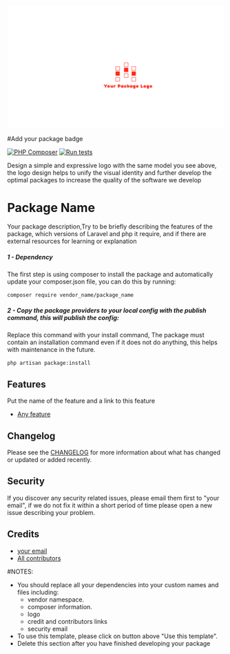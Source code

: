![logo](assets/logo.png)

#Add your package badge

[![PHP Composer](https://github.com/Syrian-Open-Source/laravel-package-template/actions/workflows/php.yml/badge.svg)](https://github.com/karam-mustafa/laravel-multi-process/actions/workflows/php.yml)
[![Run tests](https://github.com/Syrian-Open-Source/laravel-package-template/actions/workflows/tests.yml/badge.svg)](https://github.com/karam-mustafa/laravel-multi-process/actions/workflows/tests.yml)

Design a simple and expressive logo with the same model you see above,
the logo design helps to unify the visual identity and further develop the optimal packages to increase the quality of the software we develop

# Package Name
Your package description,Try to be briefly describing the features of the package,
which versions of Laravel and php it require,
and if there are external resources for learning or explanation

##### 1 - Dependency
The first step is using composer to install the package and automatically update your composer.json file, you can do this by running:

```shell
composer require vendor_name/package_name
```
##### 2 - Copy the package providers to your local config with the publish command, this will publish the config:

Replace this command with your install command,
The package must contain an installation command even if it does not do anything,
this helps with maintenance in the future.

```shell
php artisan package:install
```

Features
-----------
Put the name of the feature and a link to this feature
- [Any feature](https://github.com/syrian-open-source/laravel-package-template/blob/main/docs/feature.md#usage)


Changelog
---------
Please see the [CHANGELOG](https://github.com/syrian-open-source/laravel-package-template/blob/master/CHANGELOG.md) for more information about what has changed or updated or added recently.

Security
--------
If you discover any security related issues, please email them first to "your email", 
if we do not fix it within a short period of time please open a new issue describing your problem. 

Credits
-------
* [your email](https://github.com/syrian-open-source/laravel-package-template/graphs/contributors)
* [All contributors](https://github.com/syrian-open-source/laravel-package-template/graphs/contributors)

#NOTES:
* You should replace all your dependencies into your custom names and files including:
  * vendor namespace.
  * composer information.
  * logo
  * credit and contributors links
  * security email
* To use this template, please click on button above "Use this template".  
* Delete this section after you have finished developing your package
